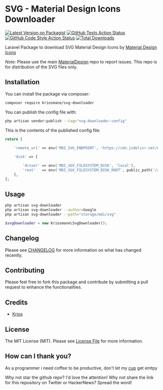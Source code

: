 
# SVG - Material Design Icons Downloader

[![Latest Version on Packagist](https://img.shields.io/packagist/v/kriosmane/svg-downloader.svg?style=flat-square)](https://packagist.org/packages/kriosmane/svg-downloader)
[![GitHub Tests Action Status](https://img.shields.io/github/workflow/status/kriosmane/svg-downloader/run-tests?label=tests)](https://github.com/kriosmane/svg-downloader/actions?query=workflow%3Arun-tests+branch%3Amain)
[![GitHub Code Style Action Status](https://img.shields.io/github/workflow/status/kriosmane/svg-downloader/Check%20&%20fix%20styling?label=code%20style)](https://github.com/kriosmane/svg-downloader/actions?query=workflow%3A"Check+%26+fix+styling"+branch%3Amain)
[![Total Downloads](https://img.shields.io/packagist/dt/kriosmane/svg-downloader.svg?style=flat-square)](https://packagist.org/packages/kriosmane/svg-downloader)

Laravel Package to download SVG Material Design Icons by [Material Design Icons](https://materialdesignicons.com) 

*Note:* Please use the main [MaterialDesign](https://github.com/Templarian/MaterialDesign/issues) repo to report issues. This repo is for distribution of the SVG files only.



## Installation

You can install the package via composer:

```bash
composer require kriosmane/svg-downloader
```


You can publish the config file with:

```bash
php artisan vendor:publish --tag="svg-downloader-config"
```

This is the contents of the published config file:

```php
return [
  
    'remote_url' => env('MDI_SVG_ENDPOINT', 'https://cdn.jsdelivr.net/npm/@mdi/svg@6.9.96/'),

    'disk' => [

        'driver' => env('MDI_SGV_FILESYSTEM_DISK', 'local'),
        'root'   => env('MDI_SGV_FILESYSTEM_DISK_ROOT', public_path('/svg')),
    ],
];
```


## Usage
```bash
php artisan svg-downloader
php artisan svg-downloader --author=Google
php artisan svg-downloader --path="storage/mdi/svg"
```

```php
$svgDownloader = new Kriosmane\SvgDownloader();
```


## Changelog

Please see [CHANGELOG](CHANGELOG.md) for more information on what has changed recently.

## Contributing

Please feel free to fork this package and contribute by submitting a pull request to enhance the functionalities.



## Credits

- [Krios](https://github.com/kriosmane)


## License

The MIT License (MIT). Please see [License File](LICENSE.md) for more information.

## How can I thank you?
As a programmer i need coffee to be productive, don't let my [cup](https://www.buymeacoffee.com/kriosmane) get emtpy

Why not star the github repo? I'd love the attention! Why not share the link for this repository on Twitter or HackerNews? Spread the word!
